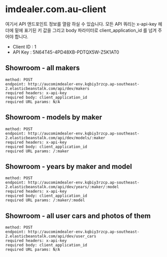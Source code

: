 # imdealer.com.au-client
여기서 API 앤드포인트 정보를 열람 하실 수 있습니다.
모든 API 쿼리는 x-api-key 헤더에 밑에 표기된 키 값을 그리고 body 파라미터로 client_application_id 를 넘겨 주어야 합니다.
- Client ID : 1
- API Key : 5N64T45-4PD48XB-PDTQX5W-Z5K1AT0


## Showroom - all makers
```
method: POST
endpoint: http://aucomimdealer-env.kqbiy3rzcp.ap-southeast-2.elasticbeanstalk.com/api/dev/makers
required headers: x-api-key
required body: client_application_id
required URL params: N/A
```

## Showroom - models by maker
```
method: POST
endpoint: http://aucomimdealer-env.kqbiy3rzcp.ap-southeast-2.elasticbeanstalk.com/api/dev/models/:maker
required headers: x-api-key
required body: client_application_id
required URL params: /:maker
```

## Showroom - years by maker and model
```
method: POST
endpoint: http://aucomimdealer-env.kqbiy3rzcp.ap-southeast-2.elasticbeanstalk.com/api/dev/years/:maker/:model
required headers: x-api-key
required body: client_application_id
required URL params: /:maker/:model
```

## Showroom - all user cars and photos of them
```
method: POST
endpoint: http://aucomimdealer-env.kqbiy3rzcp.ap-southeast-2.elasticbeanstalk.com/api/dev/user_cars
required headers: x-api-key
required body: client_application_id
required URL params: N/A
```